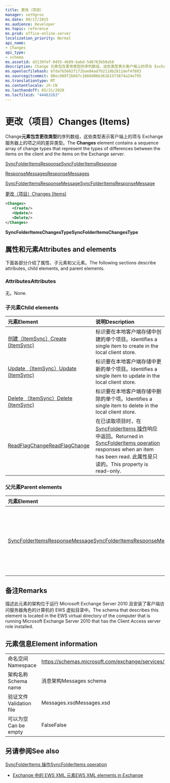 ```yaml
---
title: 更改（项目）
manager: sethgros
ms.date: 09/17/2015
ms.audience: Developer
ms.topic: reference
ms.prod: office-online-server
localization_priority: Normal
api_name:
- Changes
api_type:
- schema
ms.assetid: d3139fef-0455-4b89-babd-5d6783b50a58
description: Change 元素包含更改类型的序列数组，这些类型表示客户端上的项与 Exchange 服务器上的项之间的差异类型。
ms.openlocfilehash: 6fda7b5602f172bae84ad7b211db2811def4f883
ms.sourcegitcommit: 88ec988f2bb67c1866d06b361615f3674a24e795
ms.translationtype: MT
ms.contentlocale: zh-CN
ms.lasthandoff: 05/31/2020
ms.locfileid: "44463263"
---
```

# <a name="changes-items"></a><span data-ttu-id="f8a9c-103">更改（项目）</span><span class="sxs-lookup"><span data-stu-id="f8a9c-103">Changes (Items)</span></span>

<span data-ttu-id="f8a9c-104">Change**元素包含更改类型**的序列数组，这些类型表示客户端上的项与 Exchange 服务器上的项之间的差异类型。</span><span class="sxs-lookup"><span data-stu-id="f8a9c-104">The **Changes** element contains a sequence array of change types that represent the types of differences between the items on the client and the items on the Exchange server.</span></span> 
  
[<span data-ttu-id="f8a9c-105">SyncFolderItemsResponse</span><span class="sxs-lookup"><span data-stu-id="f8a9c-105">SyncFolderItemsResponse</span></span>](syncfolderitemsresponse.md)
  
[<span data-ttu-id="f8a9c-106">ResponseMessages</span><span class="sxs-lookup"><span data-stu-id="f8a9c-106">ResponseMessages</span></span>](responsemessages.md)
  
[<span data-ttu-id="f8a9c-107">SyncFolderItemsResponseMessage</span><span class="sxs-lookup"><span data-stu-id="f8a9c-107">SyncFolderItemsResponseMessage</span></span>](syncfolderitemsresponsemessage.md)
  
[<span data-ttu-id="f8a9c-108">更改（项目）</span><span class="sxs-lookup"><span data-stu-id="f8a9c-108">Changes (Items)</span></span>](changes-items.md)
  
```xml
<Changes>
   <Create/>
   <Update/>
   <Delete/>
</Changes>
```

 <span data-ttu-id="f8a9c-109">**SyncFolderItemsChangesType**</span><span class="sxs-lookup"><span data-stu-id="f8a9c-109">**SyncFolderItemsChangesType**</span></span>
## <a name="attributes-and-elements"></a><span data-ttu-id="f8a9c-110">属性和元素</span><span class="sxs-lookup"><span data-stu-id="f8a9c-110">Attributes and elements</span></span>

<span data-ttu-id="f8a9c-111">下面各部分介绍了属性、子元素和父元素。</span><span class="sxs-lookup"><span data-stu-id="f8a9c-111">The following sections describe attributes, child elements, and parent elements.</span></span>
  
### <a name="attributes"></a><span data-ttu-id="f8a9c-112">Attributes</span><span class="sxs-lookup"><span data-stu-id="f8a9c-112">Attributes</span></span>

<span data-ttu-id="f8a9c-113">无。</span><span class="sxs-lookup"><span data-stu-id="f8a9c-113">None.</span></span>
  
### <a name="child-elements"></a><span data-ttu-id="f8a9c-114">子元素</span><span class="sxs-lookup"><span data-stu-id="f8a9c-114">Child elements</span></span>

|<span data-ttu-id="f8a9c-115">**元素**</span><span class="sxs-lookup"><span data-stu-id="f8a9c-115">**Element**</span></span>|<span data-ttu-id="f8a9c-116">**说明**</span><span class="sxs-lookup"><span data-stu-id="f8a9c-116">**Description**</span></span>|
|:-----|:-----|
|[<span data-ttu-id="f8a9c-117">创建（ItemSync）</span><span class="sxs-lookup"><span data-stu-id="f8a9c-117">Create (ItemSync)</span></span>](create-itemsync.md) <br/> |<span data-ttu-id="f8a9c-118">标识要在本地客户端存储中创建的单个项目。</span><span class="sxs-lookup"><span data-stu-id="f8a9c-118">Identifies a single item to create in the local client store.</span></span>  <br/> |
|[<span data-ttu-id="f8a9c-119">Update （ItemSync）</span><span class="sxs-lookup"><span data-stu-id="f8a9c-119">Update (ItemSync)</span></span>](update-itemsync.md) <br/> |<span data-ttu-id="f8a9c-120">标识要在本地客户端存储中更新的单个项目。</span><span class="sxs-lookup"><span data-stu-id="f8a9c-120">Identifies a single item to update in the local client store.</span></span>  <br/> |
|[<span data-ttu-id="f8a9c-121">Delete （ItemSync）</span><span class="sxs-lookup"><span data-stu-id="f8a9c-121">Delete (ItemSync)</span></span>](delete-itemsync.md) <br/> |<span data-ttu-id="f8a9c-122">标识要在本地客户端存储中删除的单个项。</span><span class="sxs-lookup"><span data-stu-id="f8a9c-122">Identifies a single item to delete in the local client store.</span></span>  <br/> |
|[<span data-ttu-id="f8a9c-123">ReadFlagChange</span><span class="sxs-lookup"><span data-stu-id="f8a9c-123">ReadFlagChange</span></span>](readflagchange.md) <br/> |<span data-ttu-id="f8a9c-124">在已读取项目时，在[SyncFolderItems 操作](syncfolderitems-operation.md)响应中返回。</span><span class="sxs-lookup"><span data-stu-id="f8a9c-124">Returned in [SyncFolderItems operation](syncfolderitems-operation.md) responses when an item has been read.</span></span> <span data-ttu-id="f8a9c-125">此属性是只读的。</span><span class="sxs-lookup"><span data-stu-id="f8a9c-125">This property is read-only.</span></span>  <br/> |
   
### <a name="parent-elements"></a><span data-ttu-id="f8a9c-126">父元素</span><span class="sxs-lookup"><span data-stu-id="f8a9c-126">Parent elements</span></span>

|<span data-ttu-id="f8a9c-127">**元素**</span><span class="sxs-lookup"><span data-stu-id="f8a9c-127">**Element**</span></span>|<span data-ttu-id="f8a9c-128">**说明**</span><span class="sxs-lookup"><span data-stu-id="f8a9c-128">**Description**</span></span>|
|:-----|:-----|
|[<span data-ttu-id="f8a9c-129">SyncFolderItemsResponseMessage</span><span class="sxs-lookup"><span data-stu-id="f8a9c-129">SyncFolderItemsResponseMessage</span></span>](syncfolderitemsresponsemessage.md) <br/> |<span data-ttu-id="f8a9c-130">包含[SyncFolderItems 操作](syncfolderitems-operation.md)请求的状态和结果。</span><span class="sxs-lookup"><span data-stu-id="f8a9c-130">Contains the status and result of a [SyncFolderItems operation](syncfolderitems-operation.md) request.</span></span>  <br/> |
   
## <a name="remarks"></a><span data-ttu-id="f8a9c-131">备注</span><span class="sxs-lookup"><span data-stu-id="f8a9c-131">Remarks</span></span>

<span data-ttu-id="f8a9c-132">描述此元素的架构位于运行 Microsoft Exchange Server 2010 且安装了客户端访问服务器角色的计算机的 EWS 虚拟目录中。</span><span class="sxs-lookup"><span data-stu-id="f8a9c-132">The schema that describes this element is located in the EWS virtual directory of the computer that is running Microsoft Exchange Server 2010 that has the Client Access server role installed.</span></span>
  
## <a name="element-information"></a><span data-ttu-id="f8a9c-133">元素信息</span><span class="sxs-lookup"><span data-stu-id="f8a9c-133">Element information</span></span>

|||
|:-----|:-----|
|<span data-ttu-id="f8a9c-134">命名空间</span><span class="sxs-lookup"><span data-stu-id="f8a9c-134">Namespace</span></span>  <br/> |https://schemas.microsoft.com/exchange/services/2006/messages  <br/> |
|<span data-ttu-id="f8a9c-135">架构名称</span><span class="sxs-lookup"><span data-stu-id="f8a9c-135">Schema name</span></span>  <br/> |<span data-ttu-id="f8a9c-136">消息架构</span><span class="sxs-lookup"><span data-stu-id="f8a9c-136">Messages schema</span></span>  <br/> |
|<span data-ttu-id="f8a9c-137">验证文件</span><span class="sxs-lookup"><span data-stu-id="f8a9c-137">Validation file</span></span>  <br/> |<span data-ttu-id="f8a9c-138">Messages.xsd</span><span class="sxs-lookup"><span data-stu-id="f8a9c-138">Messages.xsd</span></span>  <br/> |
|<span data-ttu-id="f8a9c-139">可以为空</span><span class="sxs-lookup"><span data-stu-id="f8a9c-139">Can be empty</span></span>  <br/> |<span data-ttu-id="f8a9c-140">False</span><span class="sxs-lookup"><span data-stu-id="f8a9c-140">False</span></span>  <br/> |
   
## <a name="see-also"></a><span data-ttu-id="f8a9c-141">另请参阅</span><span class="sxs-lookup"><span data-stu-id="f8a9c-141">See also</span></span>



[<span data-ttu-id="f8a9c-142">SyncFolderItems 操作</span><span class="sxs-lookup"><span data-stu-id="f8a9c-142">SyncFolderItems operation</span></span>](syncfolderitems-operation.md)


- [<span data-ttu-id="f8a9c-143">Exchange 中的 EWS XML 元素</span><span class="sxs-lookup"><span data-stu-id="f8a9c-143">EWS XML elements in Exchange</span></span>](ews-xml-elements-in-exchange.md)

